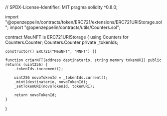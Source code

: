 // SPDX-License-Identifier: MIT
pragma solidity ^0.8.0;

import "@openzeppelin/contracts/token/ERC721/extensions/ERC721URIStorage.sol";
import "@openzeppelin/contracts/utils/Counters.sol";

contract MeuNFT is ERC721URIStorage {
    using Counters for Counters.Counter;
    Counters.Counter private _tokenIds;

    constructor() ERC721("MeuNFT", "MNFT") {}
    
    function criarNFT(address destinatario, string memory tokenURI) public returns (uint256) {
        _tokenIds.increment();
    
        uint256 novoTokenId = _tokenIds.current();
        _mint(destinatario, novoTokenId);
        _setTokenURI(novoTokenId, tokenURI);
    
        return novoTokenId;
    }
}
